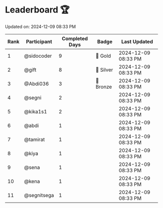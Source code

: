 # Leaderboard 🏆

Updated on: 2024-12-09 08:33 PM

| Rank | Participant       | Completed Days | Badge      | Last Updated         |
|------|-------------------|----------------|------------|----------------------|
| 1    | @sidocoder        | 9              | 🏅 Gold     | 2024-12-09 08:33 PM |
| 2    | @gift             | 8              | 🥈 Silver   | 2024-12-09 08:33 PM |
| 3    | @Abdi036          | 3              | 🥉 Bronze   | 2024-12-09 08:33 PM |
| 4    | @segni            | 2              |            | 2024-12-09 08:33 PM |
| 5    | @kika1s1          | 2              |            | 2024-12-09 08:33 PM |
| 6    | @abdi             | 1              |            | 2024-12-09 08:33 PM |
| 7    | @tamirat          | 1              |            | 2024-12-09 08:33 PM |
| 8    | @kiya             | 1              |            | 2024-12-09 08:33 PM |
| 9    | @sena             | 1              |            | 2024-12-09 08:33 PM |
| 10   | @kena             | 1              |            | 2024-12-09 08:33 PM |
| 11   | @segnitsega       | 1              |            | 2024-12-09 08:33 PM |
